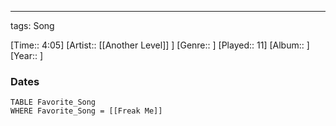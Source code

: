 ---
tags: Song  

[Time:: 4:05]
[Artist:: [[Another Level]] ]
[Genre:: ]
[Played:: 11]
[Album:: ]
[Year:: ]
### Dates
````dataview
TABLE Favorite_Song
WHERE Favorite_Song = [[Freak Me]]
````